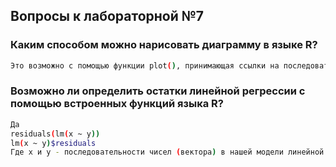 ## Вопросы к лабораторной №7

### Каким способом можно нарисовать диаграмму в языке R?

```bash
Это возможно с помощью функции plot(), принимающая ссылки на последовательность чисел.
```

### Возможно ли определить остатки линейной регрессии с помощью встроенных функций языка R?

```bash
Да
residuals(lm(x ~ y))
lm(x ~ y)$residuals
Где x и y - последовательности чисел (вектора) в нашей модели линейной регрессии.
```